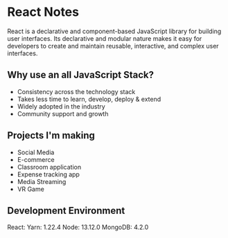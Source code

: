 # React Notes

React is a declarative and component-based JavaScript library for building user
interfaces. Its declarative and modular nature makes it easy for developers to create
and maintain reusable, interactive, and complex user interfaces.

## Why use an all JavaScript Stack?

- Consistency across the technology stack
- Takes less time to learn, develop, deploy & extend
- Widely adopted in the industry
- Community support and growth

## Projects I'm making

- Social Media
- E-commerce
- Classroom application
- Expense tracking app
- Media Streaming
- VR Game

## Development Environment
React:
Yarn: 1.22.4
Node: 13.12.0
MongoDB: 4.2.0
